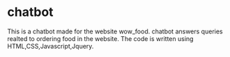 # chatbot
This is a chatbot made for the website wow_food. 
chatbot answers queries realted to ordering food in the website.
The code is written using HTML,CSS,Javascript,Jquery.







